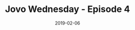 ---
date: 2019-02-06
title: Jovo Wednesday - Episode 4
video_id: 5YGYHB6yxNU
description: Managing voice app content with i18n.
categories:
  - Amazon-Alexa
resources:
  - name: Source code
    link: https://github.com/skilltemplates/
  - name: Dabble Lab
    link: https://dabblelab.com
type: Video
set: jovo-wednesday
set_order: 4
---